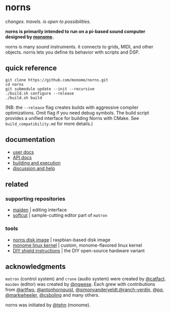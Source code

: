 # norns
_changes. travels. is open to possibilities._

**norns is primarily intended to run on a pi-based sound computer designed by [monome](https://monome.org/norns).**

norns is many sound instruments. it connects to grids, MIDI, and other objects. norns lets you define its behavior with scripts and DSP.

## quick reference

```
git clone https://github.com/monome/norns.git
cd norns
git submodule update --init --recursive
./build.sh configure --release
./build.sh build
```

(NB: the `--release` flag creates builds with aggressive compiler optimizations. Omit flag if you need debug symbols. The build script provides a unified interface for building Norns with CMake. See `build_compatibility.md` for more details.)

## documentation
- [user docs](https://monome.org/docs/norns)
- [API docs](https://monome.org/docs/norns/api)
- [building and execution](readme-setup.md)
- [discussion and help](https://llllllll.co)

## related
### supporting repositories
- [maiden](https://github.com/monome/maiden/) | editing interface
- [softcut](https://github.com/monome/softcut-lib) | sample-cutting editor part of `matron`

### tools
- [norns disk image](https://github.com/monome/norns-image) | raspbian-based disk image
- [monome linux kernel](https://github.com/monome/linux/) | custom, monome-flavored linux kernel
- [DIY shield instructions](https://github.com/monome/norns-shield) | the DIY open-source hardware variant

## acknowledgments

`matron` (control system) and `crone` (audio system) were created by [@catfact](https://github.com/catfact). `maiden` (editor) was created by [@ngwese](https://github.com/ngwese). Each grew with contributions from [@artfwo](https://github.com/artfwo), [@antonhornquist](https://github.com/antonhornquist), [@simonvanderveldt](https://github.com/simonvanderveldt),[@ranch-verdin](https://github.com/ranch-verdin), [@pq](https://github.com/pq), [@markwheeler](https://github.com/markwheeler), [@csboling](https://github.com/csboling) and many others.

norns was initiated by [@tehn](https://github.com/tehn) (monome).
